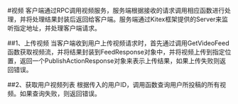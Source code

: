 #视频
客户端通过RPC调用视频服务，服务端根据接收的请求调用相应函数进行处理，并将处理结果封装后返回给客户端。服务端通过Kitex框架提供的Server来监听指定地址，并处理客户端请求。

##1、上传视频
当客户端收到用户上传视频请求时，首先通过调用GetVideoFeed函数获取视频流，并将结果封装到FeedResponse对象中，并将视频上传到指定位置，返回一个PublishActionResponse对象来表示上传结果，如果上传失败则返回错误。

##2、获取用户视频列表
根据传入的用户ID，调用函数查询用户所投稿的所有视频。如果查询失败，则返回错误。

